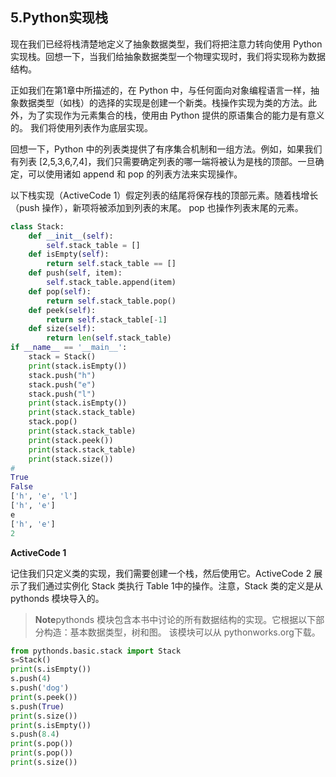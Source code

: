 ## 5.Python实现栈

现在我们已经将栈清楚地定义了抽象数据类型，我们将把注意力转向使用 Python 实现栈。回想一下，当我们给抽象数据类型一个物理实现时，我们将实现称为数据结构。

正如我们在第1章中所描述的，在 Python 中，与任何面向对象编程语言一样，抽象数据类型（如栈）的选择的实现是创建一个新类。栈操作实现为类的方法。此外，为了实现作为元素集合的栈，使用由 Python 提供的原语集合的能力是有意义的。 我们将使用列表作为底层实现。

回想一下，Python 中的列表类提供了有序集合机制和一组方法。例如，如果我们有列表 [2,5,3,6,7,4]，我们只需要确定列表的哪一端将被认为是栈的顶部。一旦确定，可以使用诸如 append 和 pop 的列表方法来实现操作。

以下栈实现（ActiveCode 1）假定列表的结尾将保存栈的顶部元素。随着栈增长（push 操作），新项将被添加到列表的末尾。 pop 也操作列表末尾的元素。

```python
class Stack:
    def __init__(self):
        self.stack_table = []
    def isEmpty(self):
        return self.stack_table == []
    def push(self, item):
        self.stack_table.append(item)
    def pop(self):
        return self.stack_table.pop()
    def peek(self):
        return self.stack_table[-1]
    def size(self):
        return len(self.stack_table)
if __name__ == '__main__':
    stack = Stack()
    print(stack.isEmpty())
    stack.push("h")
    stack.push("e")
    stack.push("l")
    print(stack.isEmpty())
    print(stack.stack_table)
    stack.pop()
    print(stack.stack_table)
    print(stack.peek())
    print(stack.stack_table)
    print(stack.size())
#
True
False
['h', 'e', 'l']
['h', 'e']
e
['h', 'e']
2
```

**ActiveCode 1**

记住我们只定义类的实现，我们需要创建一个栈，然后使用它。ActiveCode 2 展示了我们通过实例化 Stack 类执行 Table 1中的操作。注意，Stack 类的定义是从 pythonds 模块导入的。

> **Note**pythonds 模块包含本书中讨论的所有数据结构的实现。它根据以下部分构造：基本数据类型，树和图。 该模块可以从 pythonworks.org下载。


```python
from pythonds.basic.stack import Stack
s=Stack()
print(s.isEmpty())
s.push(4)
s.push('dog')
print(s.peek())
s.push(True)
print(s.size())
print(s.isEmpty())
s.push(8.4)
print(s.pop())
print(s.pop())
print(s.size())
```